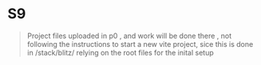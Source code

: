 # S9

> Project files uploaded in p0 , and work will be done there , not following the instructions to start a new vite project, sice this is done in /stack/blitz/ relying on the root files for the inital setup
